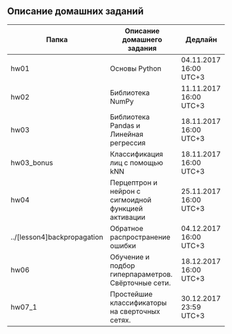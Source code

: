 ## Описание домашних заданий

|Папка|Описание домашнего задания|Дедлайн|
|-----|--------------------------|-------|
|hw01|Основы Python|04.11.2017 16:00 UTC+3|
|hw02|Библиотека NumPy|11.11.2017 16:00 UTC+3|
|hw03|Библиотека Pandas и Линейная регрессия|18.11.2017 16:00 UTC+3|
|hw03_bonus|Классификация лиц с помощью kNN|18.11.2017 16:00 UTC+3|
|hw04|Перцептрон и нейрон с сигмоидной функцией активации|25.11.2017 16:00 UTC+3|
|../[lesson4]backpropagation|Обратное распространение ошибки|04.12.2017 16:00 UTC+3|
|hw06|Обучение и подбор гиперпараметров. Свёрточные сети.|18.12.2017 16:00 UTC+3|
|hw07_1|Простейшие классификаторы на сверточных сетях.|30.12.2017 23:59 UTC+3|